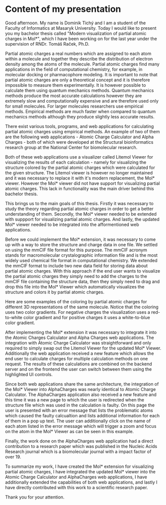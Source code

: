 # Content of my presentation

Good afternoon. My name is Dominik Tichý and I am a student of the Faculty of Informatics at Masaryk University. Today I would like to present you my bachelor thesis called "Modern visualization of partial atomic charges in Mol*", which I have been working on for the last year under the supervision of RNDr. Tomáš Raček, Ph.D.

Partial atomic charges a real numbers which are assigned to each atom within a molecule and together they describe the distribution of electron density among the atoms of the molecule. Partial atomic charges find many applications in the field of computational chemistry, for example, in molecular docking or pharmacophore modeling. It is important to note that partial atomic charges are only a theoretical concept and it is therefore impossible to measure them experimentally. It is however possible to calculate them using quantum mechanics methods. Quantum mechanics methods produce the most accurate calculations however they are extremely slow and computationally expensive and are therefore used only for small molecules. For larger molecules researchers use empirical methods. Empirical methods are much faster when compared to quantum mechanics methods although they produce slightly less accurate results.

There exist various tools, programs, and web applications for calculating partial atomic charges using empirical methods. An example of two of them are the following web applications - Atomic Charge Calculator and Alpha Charges - both of which were developed at the Structural bioinformatics research group at the National Center for biomolecular research.

Both of these web applications use a visualizer called Litemol Viewer for visualizing the results of each calculation - namely for visualizing the structure colored by the partial atomic charges which were calculated for the given structure. The Litemol viewer is however no longer maintained and it was necessary to replace it with it's modern replacement, the Mol* viewer. However the Mol* viewer did not have support for visualizing partial atomic charges. This lack in functionality was the main driver behind this bachelor thesis.

This brings us to the main goals of this thesis. Firstly it was necessary to study the theory regarding partial atomic charges in order to get a better understanding of them. Secondly, the Mol* viewer needed to be extended with suppport for visualizing partial atomic charges. And lastly, the updated Mol* viewer needed to be integrated into the afformentioned web applications.

Before we could implement the Mol* extension, it was necessary to come up with a way to store the structure and charge data in one file. We settled on using the mmCIF file format for this purpose. The mmCIF acronym stands for macromolecular crystalographic information file and is the most widely used chemical file format in computational chemistry. We extended the mmCIF format to include two new data field for storing data about partial atomic charges. With this approach if the end user wants to visualize the partial atomic charges they simply need to add the charges to the mmCIF file containing the structure data, then they simply need to drag and drop this file into the Mol* Viewer which automatically visualizes the structure and colors it by partial atomic charges.

Here are some examples of the coloring by partial atomic charges for different 3D representations of the same molecule. Notice that the coloring uses two color gradients. For negative charges the visualization uses a red-to-white color gradient and for positive charges it uses a white-to-blue color gradient.

After implementing the Mol* extension it was necessary to integrate it into the Atomic Charges Calculator and Alpha Charges web applications. The integration with Atomic Charge Calculator was straightforward and only required to simply swap out the Litemol Viewer for the updated Mol* Viewer. Additionally the web application received a new feature which allows the end user to calculate charges for multiple calculation methods on one request. The results of these calculations are combined on the backend server and on the frontend the user can switch between them using the highlighted UI controls.

Since both web applications share the same architecture, the integration of the Mol* Viewer into AlphaCharges was nearly identical to Atomic Charge Calculator. The AlphaCharges application also received a new feature and this time it was a new page to which the user is redirected when the structure file which was used in the calculation is faulty. On this page the user is presented with an error message that lists the problematic atoms which caused the faulty calcualtion and lists additional information for each of them in a pop up text. The user can additionally click on the name of each atom listed in the error message which will trigger a zoom and focus on the atom in the Mol* Viewer as can be seen in this example.

Finally, the work done on the AlphaCharges web application had a direct contribution to a research paper which was published in the Nucleic Acids Research journal which is a biomolecular journal with a impact factor of over 19.

To summarize my work, I have created the Mol* extension for visualizing partial atomic charges, I have integrated the updated Mol* viewer into the Atomic Charge Calculator and AlphaCharges web applications, I have additionally extended the capabilities of both web applications, and lastly I have directly contributed with this work to a scientific research paper.

Thank you for your attention.